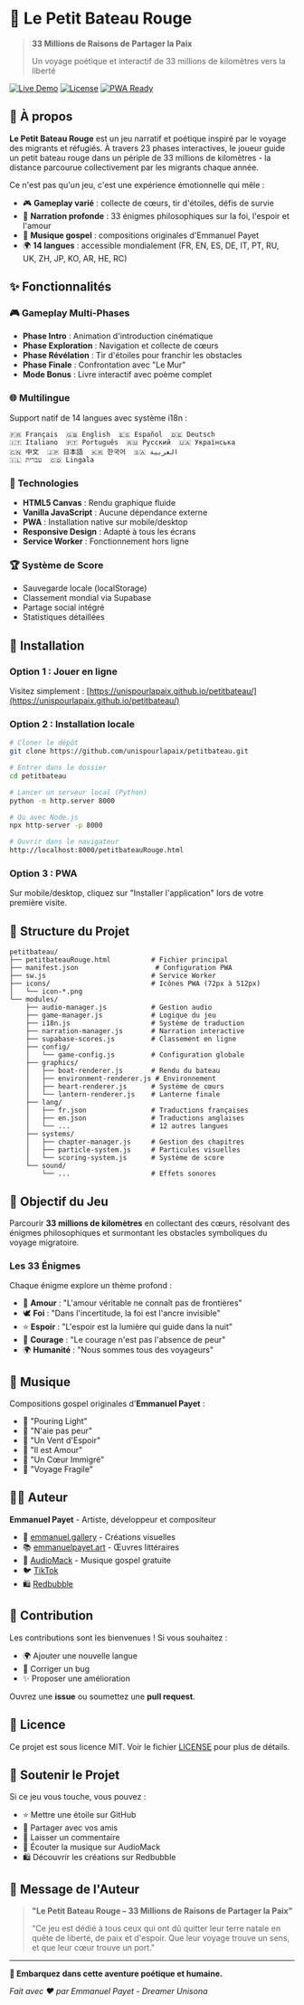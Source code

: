 # 🚣 Le Petit Bateau Rouge

> **33 Millions de Raisons de Partager la Paix**
> 
> Un voyage poétique et interactif de 33 millions de kilomètres vers la liberté

[![Live Demo](https://img.shields.io/badge/demo-live-brightgreen)](https://unispourlapaix.github.io/petitbateau/)
[![License](https://img.shields.io/badge/license-MIT-blue.svg)](LICENSE)
[![PWA Ready](https://img.shields.io/badge/PWA-ready-orange.svg)](manifest.json)

## 🌊 À propos

**Le Petit Bateau Rouge** est un jeu narratif et poétique inspiré par le voyage des migrants et réfugiés. À travers 23 phases interactives, le joueur guide un petit bateau rouge dans un périple de 33 millions de kilomètres - la distance parcourue collectivement par les migrants chaque année.

Ce n'est pas qu'un jeu, c'est une expérience émotionnelle qui mêle :
- 🎮 **Gameplay varié** : collecte de cœurs, tir d'étoiles, défis de survie
- 📖 **Narration profonde** : 33 énigmes philosophiques sur la foi, l'espoir et l'amour
- 🎵 **Musique gospel** : compositions originales d'Emmanuel Payet
- 🌍 **14 langues** : accessible mondialement (FR, EN, ES, DE, IT, PT, RU, UK, ZH, JP, KO, AR, HE, RC)

## ✨ Fonctionnalités

### 🎮 Gameplay Multi-Phases
- **Phase Intro** : Animation d'introduction cinématique
- **Phase Exploration** : Navigation et collecte de cœurs
- **Phase Révélation** : Tir d'étoiles pour franchir les obstacles
- **Phase Finale** : Confrontation avec "Le Mur"
- **Mode Bonus** : Livre interactif avec poème complet

### 🌐 Multilingue
Support natif de 14 langues avec système i18n :
```
🇫🇷 Français  🇬🇧 English  🇪🇸 Español  🇩🇪 Deutsch
🇮🇹 Italiano  🇵🇹 Português  🇷🇺 Русский  🇺🇦 Українська
🇨🇳 中文  🇯🇵 日本語  🇰🇷 한국어  🇸🇦 العربية
🇮🇱 עברית  🇨🇩 Lingala
```

### 🎨 Technologies
- **HTML5 Canvas** : Rendu graphique fluide
- **Vanilla JavaScript** : Aucune dépendance externe
- **PWA** : Installation native sur mobile/desktop
- **Responsive Design** : Adapté à tous les écrans
- **Service Worker** : Fonctionnement hors ligne

### 🏆 Système de Score
- Sauvegarde locale (localStorage)
- Classement mondial via Supabase
- Partage social intégré
- Statistiques détaillées

## 🚀 Installation

### Option 1 : Jouer en ligne
Visitez simplement : [https://unispourlapaix.github.io/petitbateau/](https://unispourlapaix.github.io/petitbateau/)

### Option 2 : Installation locale

```bash
# Cloner le dépôt
git clone https://github.com/unispourlapaix/petitbateau.git

# Entrer dans le dossier
cd petitbateau

# Lancer un serveur local (Python)
python -m http.server 8000

# Ou avec Node.js
npx http-server -p 8000

# Ouvrir dans le navigateur
http://localhost:8000/petitbateauRouge.html
```

### Option 3 : PWA
Sur mobile/desktop, cliquez sur "Installer l'application" lors de votre première visite.

## 📂 Structure du Projet

```
petitbateau/
├── petitbateauRouge.html          # Fichier principal
├── manifest.json                   # Configuration PWA
├── sw.js                          # Service Worker
├── icons/                         # Icônes PWA (72px à 512px)
│   └── icon-*.png
└── modules/
    ├── audio-manager.js           # Gestion audio
    ├── game-manager.js            # Logique du jeu
    ├── i18n.js                    # Système de traduction
    ├── narration-manager.js       # Narration interactive
    ├── supabase-scores.js         # Classement en ligne
    ├── config/
    │   └── game-config.js         # Configuration globale
    ├── graphics/
    │   ├── boat-renderer.js       # Rendu du bateau
    │   ├── environment-renderer.js # Environnement
    │   ├── heart-renderer.js      # Système de cœurs
    │   └── lantern-renderer.js    # Lanterne finale
    ├── lang/
    │   ├── fr.json                # Traductions françaises
    │   ├── en.json                # Traductions anglaises
    │   └── ...                    # 12 autres langues
    ├── systems/
    │   ├── chapter-manager.js     # Gestion des chapitres
    │   ├── particle-system.js     # Particules visuelles
    │   └── scoring-system.js      # Système de score
    └── sound/
        └── ...                    # Effets sonores
```

## 🎯 Objectif du Jeu

Parcourir **33 millions de kilomètres** en collectant des cœurs, résolvant des énigmes philosophiques et surmontant les obstacles symboliques du voyage migratoire.

### Les 33 Énigmes

Chaque énigme explore un thème profond :
- 💖 **Amour** : "L'amour véritable ne connaît pas de frontières"
- 🕊️ **Foi** : "Dans l'incertitude, la foi est l'ancre invisible"
- ⭐ **Espoir** : "L'espoir est la lumière qui guide dans la nuit"
- 🌊 **Courage** : "Le courage n'est pas l'absence de peur"
- 🌍 **Humanité** : "Nous sommes tous des voyageurs"

## 🎵 Musique

Compositions gospel originales d'**Emmanuel Payet** :
- 🎼 "Pouring Light"
- 🎼 "N'aie pas peur"
- 🎼 "Un Vent d'Espoir"
- 🎼 "Il est Amour"
- 🎼 "Un Cœur Immigré"
- 🎼 "Voyage Fragile"

## 👨‍🎨 Auteur

**Emmanuel Payet** - Artiste, développeur et compositeur

- 🎨 [emmanuel.gallery](https://emmanuel.gallery) - Créations visuelles
- 📚 [emmanuelpayet.art](https://emmanuelpayet.art) - Œuvres littéraires
- 🎵 [AudioMack](https://audiomack.com/emmanuelpayet888) - Musique gospel gratuite
- 🐦 [TikTok](https://www.tiktok.com/@emmanuelpayet888)
- 🛍️ [Redbubble](https://www.redbubble.com/fr/people/DreamerUnisona/shop)

## 🤝 Contribution

Les contributions sont les bienvenues ! Si vous souhaitez :
- 🌍 Ajouter une nouvelle langue
- 🐛 Corriger un bug
- ✨ Proposer une amélioration

Ouvrez une **issue** ou soumettez une **pull request**.

## 📜 Licence

Ce projet est sous licence MIT. Voir le fichier [LICENSE](LICENSE) pour plus de détails.

## 💝 Soutenir le Projet

Si ce jeu vous touche, vous pouvez :
- ⭐ Mettre une étoile sur GitHub
- 🔄 Partager avec vos amis
- 💬 Laisser un commentaire
- 🎵 Écouter la musique sur AudioMack
- 🛍️ Découvrir les créations sur Redbubble

## 🌟 Message de l'Auteur

> **"Le Petit Bateau Rouge – 33 Millions de Raisons de Partager la Paix"**
>
> "Ce jeu est dédié à tous ceux qui ont dû quitter leur terre natale en quête de liberté, de paix et d'espoir. Que leur voyage trouve un sens, et que leur cœur trouve un port."

---

**🚣 Embarquez dans cette aventure poétique et humaine.**

*Fait avec ❤️ par Emmanuel Payet - Dreamer Unisona*
